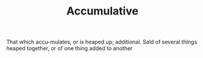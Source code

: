 ---
title: Accumulative
permalink: "/definitions/accumulative.html"
body: That which accu-mulates, or is heaped up; additional. Sald of several thlngs
  heaped together, or of one thing added to another
published_at: '2018-07-07'
layout: post
---